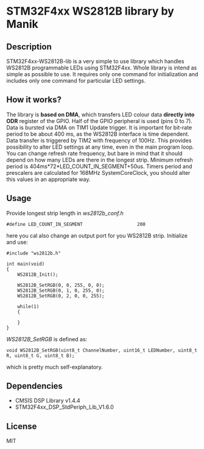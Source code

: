 # STM32F4xx WS2812B library by Manik

## Description 

STM32F4xx-WS2812B-lib is a very simple to use library which handles WS2812B programmable LEDs using STM32F4xx.
Whole library is intend as simple as possible to use. It requires only one command for initialization
and includes only one command for particular LED settings. 

## How it works?

The library is **based on DMA**, which transfers LED colour data **directly into ODR** register of the GPIO.
Half of the GPIO peripheral is used (pins 0 to 7). Data is bursted via DMA on TIM1 Update trigger.
It is important for bit-rate period to be about 400 ms, as the WS2812B interface is time dependent. Data transfer is triggered by TIM2 with frequency of 100Hz. This provides possibility to alter LED settings at any time, even in the main program loop.
You can change refresh rate frequency, but bare in mind that it should depend on how many LEDs are there in the longest strip.
Minimum refresh period is 404ms\*72\*LED_COUNT_IN_SEGMENT+50us. Timers period and prescalers are calculated for 168MHz SystemCoreClock, you should alter this values in an appropriate way.

## Usage

Provide longest strip length in *ws2812b_conf.h*
```
#define LED_COUNT_IN_SEGMENT 					200
```
here you cal also change an output port for you WS2812B strip. Initialize and use:
```
#include "ws2812b.h"

int main(void)
{
	WS2812B_Init();

	WS2812B_SetRGB(0, 0, 255, 0, 0);
	WS2812B_SetRGB(0, 1, 0, 255, 0);
	WS2812B_SetRGB(0, 2, 0, 0, 255);

	while(1)
	{
		
	}
}
```
*WS2812B_SetRGB* is defined as:
```
void WS2812B_SetRGB(uint8_t ChannelNumber, uint16_t LEDNumber, uint8_t R, uint8_t G, uint8_t B);
```
which is pretty much self-explanatory.

## Dependencies

- CMSIS DSP Library v1.4.4
- STM32F4xx_DSP_StdPeriph_Lib_V1.6.0

## License

MIT


